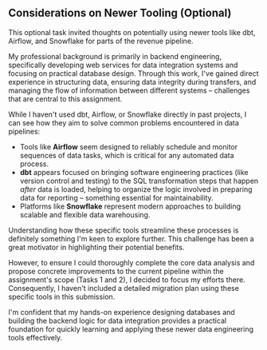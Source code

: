 ## Considerations on Newer Tooling (Optional)

This optional task invited thoughts on potentially using newer tools like dbt, Airflow, and Snowflake for parts of the revenue pipeline.

My professional background is primarily in backend engineering, specifically developing web services for data integration systems and focusing on practical database design. Through this work, I've gained direct experience in structuring data, ensuring data integrity during transfers, and managing the flow of information between different systems – challenges that are central to this assignment.

While I haven't used dbt, Airflow, or Snowflake directly in past projects, I can see how they aim to solve common problems encountered in data pipelines:
* Tools like **Airflow** seem designed to reliably schedule and monitor sequences of data tasks, which is critical for any automated data process.
* **dbt** appears focused on bringing software engineering practices (like version control and testing) to the SQL transformation steps that happen *after* data is loaded, helping to organize the logic involved in preparing data for reporting – something essential for maintainability.
* Platforms like **Snowflake** represent modern approaches to building scalable and flexible data warehousing.

Understanding how these specific tools streamline these processes is definitely something I'm keen to explore further. This challenge has been a great motivator in highlighting their potential benefits.

However, to ensure I could thoroughly complete the core data analysis and propose concrete improvements to the current pipeline within the assignment's scope (Tasks 1 and 2), I decided to focus my efforts there. Consequently, I haven't included a detailed migration plan using these specific tools in this submission.

I'm confident that my hands-on experience designing databases and building the backend logic for data integration provides a practical foundation for quickly learning and applying these newer data engineering tools effectively.